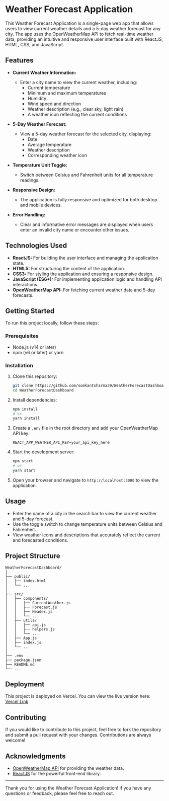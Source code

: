 # Weather Forecast Application

This Weather Forecast Application is a single-page web app that allows users to view current weather details and a 5-day weather forecast for any city. The app uses the OpenWeatherMap API to fetch real-time weather data, providing an intuitive and responsive user interface built with ReactJS, HTML, CSS, and JavaScript.

## Features

- **Current Weather Information:** 
  - Enter a city name to view the current weather, including:
    - Current temperature
    - Minimum and maximum temperatures
    - Humidity
    - Wind speed and direction
    - Weather description (e.g., clear sky, light rain)
    - A weather icon reflecting the current conditions
  
- **5-Day Weather Forecast:**
  - View a 5-day weather forecast for the selected city, displaying:
    - Date
    - Average temperature
    - Weather description
    - Corresponding weather icon

- **Temperature Unit Toggle:**
  - Switch between Celsius and Fahrenheit units for all temperature readings.

- **Responsive Design:**
  - The application is fully responsive and optimized for both desktop and mobile devices.

- **Error Handling:**
  - Clear and informative error messages are displayed when users enter an invalid city name or encounter other issues.

## Technologies Used

- **ReactJS:** For building the user interface and managing the application state.
- **HTML5:** For structuring the content of the application.
- **CSS3:** For styling the application and ensuring a responsive design.
- **JavaScript (ES6+):** For implementing application logic and handling API interactions.
- **OpenWeatherMap API:** For fetching current weather data and 5-day forecasts.

## Getting Started

To run this project locally, follow these steps:

### Prerequisites

- Node.js (v14 or later)
- npm (v6 or later) or yarn

### Installation

1. Clone this repository:

   ```bash
   git clone https://github.com/somkantsharma39/WeatherForecastDashboard.git
   cd WeatherForecastDashboard
   ```

2. Install dependencies:

   ```bash
   npm install
   # or
   yarn install
   ```

3. Create a `.env` file in the root directory and add your OpenWeatherMap API key:

   ```plaintext
   REACT_APP_WEATHER_API_KEY=your_api_key_here
   ```

4. Start the development server:

   ```bash
   npm start
   # or
   yarn start
   ```

5. Open your browser and navigate to `http://localhost:3000` to view the application.

## Usage

- Enter the name of a city in the search bar to view the current weather and 5-day forecast.
- Use the toggle switch to change temperature units between Celsius and Fahrenheit.
- View weather icons and descriptions that accurately reflect the current and forecasted conditions.

## Project Structure

```plaintext
WeatherForecastDashboard/
│
├── public/
│   ├── index.html
│   └── ...
│
├── src/
│   ├── components/
│   │   ├── CurrentWeather.js
│   │   ├── Forecast.js
│   │   ├── Header.js
│   │   └── ...
│   ├── utils/
│   │   ├── api.js
│   │   ├── helpers.js
│   │   └── ...
│   ├── App.js
│   ├── index.js
│   └── ...
│
├── .env
├── package.json
├── README.md
└── ...
```

## Deployment

This project is deployed on Vercel. You can view the live version here: [Vercel Link](https://weather-forecast-dashboard-zeta.vercel.app/)

## Contributing

If you would like to contribute to this project, feel free to fork the repository and submit a pull request with your changes. Contributions are always welcome!


## Acknowledgments

- [OpenWeatherMap API](https://openweathermap.org/api) for providing the weather data.
- [ReactJS](https://reactjs.org/) for the powerful front-end library.

---

Thank you for using the Weather Forecast Application! If you have any questions or feedback, please feel free to reach out.
